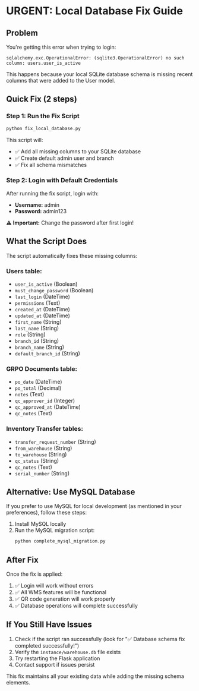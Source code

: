 # URGENT: Local Database Fix Guide

## Problem
You're getting this error when trying to login:
```
sqlalchemy.exc.OperationalError: (sqlite3.OperationalError) no such column: users.user_is_active
```

This happens because your local SQLite database schema is missing recent columns that were added to the User model.

## Quick Fix (2 steps)

### Step 1: Run the Fix Script
```bash
python fix_local_database.py
```

This script will:
- ✅ Add all missing columns to your SQLite database
- ✅ Create default admin user and branch
- ✅ Fix all schema mismatches

### Step 2: Login with Default Credentials
After running the fix script, login with:
- **Username:** admin
- **Password:** admin123

⚠️ **Important:** Change the password after first login!

## What the Script Does

The script automatically fixes these missing columns:

### Users table:
- `user_is_active` (Boolean)
- `must_change_password` (Boolean)
- `last_login` (DateTime)
- `permissions` (Text)
- `created_at` (DateTime)
- `updated_at` (DateTime)
- `first_name` (String)
- `last_name` (String)
- `role` (String)
- `branch_id` (String)
- `branch_name` (String)
- `default_branch_id` (String)

### GRPO Documents table:
- `po_date` (DateTime)
- `po_total` (Decimal)
- `notes` (Text)
- `qc_approver_id` (Integer)
- `qc_approved_at` (DateTime)
- `qc_notes` (Text)

### Inventory Transfer tables:
- `transfer_request_number` (String)
- `from_warehouse` (String)
- `to_warehouse` (String)
- `qc_status` (String)
- `qc_notes` (Text)
- `serial_number` (String)

## Alternative: Use MySQL Database

If you prefer to use MySQL for local development (as mentioned in your preferences), follow these steps:

1. Install MySQL locally
2. Run the MySQL migration script:
   ```bash
   python complete_mysql_migration.py
   ```

## After Fix

Once the fix is applied:
1. ✅ Login will work without errors
2. ✅ All WMS features will be functional
3. ✅ QR code generation will work properly
4. ✅ Database operations will complete successfully

## If You Still Have Issues

1. Check if the script ran successfully (look for "✅ Database schema fix completed successfully!")
2. Verify the `instance/warehouse.db` file exists
3. Try restarting the Flask application
4. Contact support if issues persist

This fix maintains all your existing data while adding the missing schema elements.